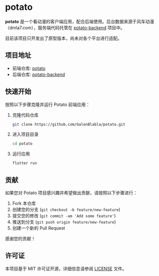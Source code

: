 # potato

**potato** 是一个看动漫的客户端应用，配合后端使用。后台数据来源于风车动漫（dmla7.com），服务端代码托管在 [potato-backend](https://github.com/GalenBlabla/potato-backend.git) 项目中。

目前该项目只开发出了原型版本，尚未对各个平台进行适配。

## 项目地址

- 前端仓库: [potato](https://github.com/GalenBlabla/potato)
- 后端仓库: [potato-backend](https://github.com/GalenBlabla/potato-backend)

## 快速开始

按照以下步骤克隆并运行 Potato 前端应用：

1. 克隆代码仓库

    ```bash
    git clone https://github.com/GalenBlabla/potato.git
    ```

2. 进入项目目录

    ```bash
    cd potato
    ```

3. 运行应用

    ```bash
    flutter run
    ```

## 贡献

如果您对 Potato 项目感兴趣并希望做出贡献，请按照以下步骤进行：

1. Fork 本仓库
2. 创建您的分支 (`git checkout -b feature/new-feature`)
3. 提交您的修改 (`git commit -am 'Add some feature'`)
4. 推送到分支 (`git push origin feature/new-feature`)
5. 创建一个新的 Pull Request

感谢您的贡献！

## 许可证

本项目基于 MIT 许可证开源，详细信息请参阅 [LICENSE](https://github.com/GalenBlabla/potato/blob/main/LICENSE) 文件。
